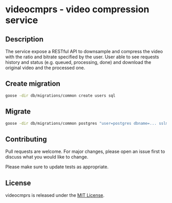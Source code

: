 # videocmprs - video compression service

## Description
The service expose a RESTful API to
downsample and compress the video with the ratio and bitrate specified by the user. User
able to see requests history and status (e.g. queued, processing, done) and
download the original video and the processed one.

## Create migration
```bash
goose -dir db/migrations/common create users sql
```

## Migrate
```bash
goose -dir db/migrations/common postgres "user=postgres dbname=... sslmode=disable host=... port=... password=..." up
```

## Contributing
Pull requests are welcome. For major changes, please open an issue first to discuss what you would like to change.

Please make sure to update tests as appropriate.

## License
videocmprs is released under the [MIT License](https://github.com/Hargeon/videocmprs/blob/master/LICENSE).